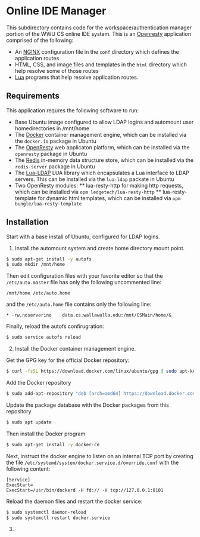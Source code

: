 # Online IDE Manager

This subdirectory contains code for the workspace/authentication
manager portion of the WWU CS online IDE system.  This is an
[Openresty](https://openresty.org/) application comprised of the
following:

* An [NGINX](https://nginx.org/) configuration file in the `conf`
directory which defines the application routes
* HTML, CSS, and image files and templates in the `html` directory
which help resolve some of those routes
* [Lua](https://www.lua.org/) programs that help resolve application
routes.


## Requirements

This application requres the following software to run:

* Base Ubuntu image configured to allow LDAP logins and automount user
homedirectories in /mnt/home
* The [Docker](https://docker.com/) container management engine, which can be 
installed via the `docker.io` package in Ubuntu
* The [OpenResty](https://openresty.org/) web applicaton platform, which can 
be installed via the `openresty` package in Ubuntu
* The [Redis](https://redis.io) in-memory data structure store, which
can be installed via the `redis-server` package in Ubuntu
* The [Lua-LDAP](https://github.com/lualdap/lualdap) LUA library which
encapsulates a Lua interface to LDAP servers.  This can be installed
via the `lua-ldap` packate in Ubuntu
* Two OpenResty modules:
** lua-resty-http for making http requests, which can be installed via
`opm ledgetech/lua-resty-http`
** lua-resty-template for dynamic html templates, which can be
installed via `opm bungle/lua-resty-template`


## Installation

Start with a base install of Ubuntu, configured for LDAP logins.

1. Install the automount system and create home directory mount point.

```bash
$ sudo apt-get install -y autofs
$ sudo mkdir /mnt/home
```
Then edit configuration files with your favorite editor so that the
`/etc/auto.master` file has only the following uncommented line:

```
/mnt/home /etc/auto.home
```

and the `/etc/auto.home` file contains only the following line:

```
* -rw,noserverino    data.cs.wallawalla.edu:/mnt/CSMain/home/&
```

Finally, reload the autofs confirugration:

```bash
$ sudo service autofs reload
```


2. Install the Docker container management engine.

Get the GPG key for the official Docker repository:

```bash
$ curl -fsSL https://download.docker.com/linux/ubuntu/gpg | sudo apt-key add -
```

Add the Docker repository

```bash
$ sudo add-apt-repository "deb [arch=amd64] https://download.docker.com/linux/ubuntu bionic stable"
```

Update the package database with the Docker packages from this repository

```bash
$ sudo apt update
```

Then install the Docker program

```bash
$ sudo apt-get install -y docker-ce
```

Next, instruct the docker engine to listen on an internal TCP port by
creating the file `/etc/systemd/system/docker.service.d/override.conf` with the following content:

```
[Service]
ExecStart=
ExecStart=/usr/bin/dockerd -H fd:// -H tcp://127.0.0.1:8101
```

Reload the daemon files and restart the docker service:

```bash
$ sudo systemctl daemon-reload
$ sudo systemctl restart docker.service
```

3. 

